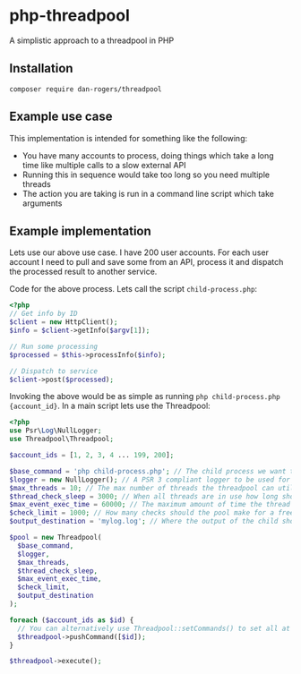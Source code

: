 # php-threadpool
A simplistic approach to a threadpool in PHP

## Installation 
```
composer require dan-rogers/threadpool
```

## Example use case
This implementation is intended for something like the following:
- You have many accounts to process, doing things which take a long time like multiple calls to a slow external API
- Running this in sequence would take too long so you need multiple threads
- The action you are taking is run in a command line script which take arguments

## Example implementation
Lets use our above use case. I have 200 user accounts. For each user account I need to pull and save some from an API, process it and dispatch the processed result to another service.

Code for the above process. Lets call the script `child-process.php`:
```php
<?php
// Get info by ID
$client = new HttpClient();
$info = $client->getInfo($argv[1]);

// Run some processing
$processed = $this->processInfo($info);

// Dispatch to service
$client->post($processed);
```

Invoking the above would be as simple as running `php child-process.php {account_id}`. In a main script lets use the Threadpool:
```php
<?php
use Psr\Log\NullLogger;
use Threadpool\Threadpool;

$account_ids = [1, 2, 3, 4 ... 199, 200];

$base_command = 'php child-process.php'; // The child process we want to execute.
$logger = new NullLogger(); // A PSR 3 compliant logger to be used for monitoring and logging.
$max_threads = 10; // The max number of threads the threadpool can utilise at once.
$thread_check_sleep = 3000; // When all threads are in use how long should the pool wait before checking for an available thread.
$max_event_exec_time = 60000; // The maximum amount of time the thread should live for.
$check_limit = 1000; // How many checks should the pool make for a free thread before exiting.
$output_destination = 'mylog.log'; // Where the output of the child should be directed.

$pool = new Threadpool(
  $base_command,
  $logger,
  $max_threads,
  $thread_check_sleep,
  $max_event_exec_time,
  $check_limit,
  $output_destination
);

foreach ($account_ids as $id) {
  // You can alternatively use Threadpool::setCommands() to set all at once
  $threadpool->pushCommand([$id]);
}

$threadpool->execute();
```
